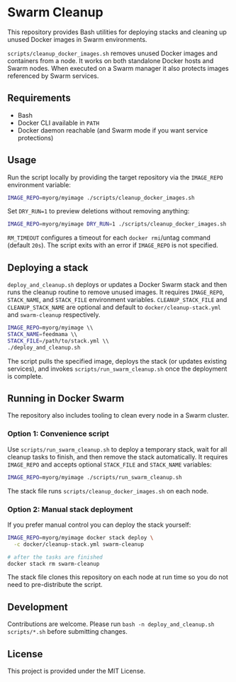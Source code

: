 # Swarm Cleanup

This repository provides Bash utilities for deploying stacks and cleaning up unused Docker
images in Swarm environments.

`scripts/cleanup_docker_images.sh` removes unused Docker images and containers from a node.
It works on both standalone Docker hosts and Swarm nodes. When executed on a Swarm manager
it also protects images referenced by Swarm services.

## Requirements

- Bash
- Docker CLI available in `PATH`
- Docker daemon reachable (and Swarm mode if you want service protections)

## Usage

Run the script locally by providing the target repository via the `IMAGE_REPO`
environment variable:

```bash
IMAGE_REPO=myorg/myimage ./scripts/cleanup_docker_images.sh
```

Set `DRY_RUN=1` to preview deletions without removing anything:

```bash
IMAGE_REPO=myorg/myimage DRY_RUN=1 ./scripts/cleanup_docker_images.sh
```

`RM_TIMEOUT` configures a timeout for each `docker rmi`/untag command (default `20s`).
The script exits with an error if `IMAGE_REPO` is not specified.

## Deploying a stack

`deploy_and_cleanup.sh` deploys or updates a Docker Swarm stack and then runs the cleanup
routine to remove unused images. It requires `IMAGE_REPO`, `STACK_NAME`, and `STACK_FILE`
environment variables. `CLEANUP_STACK_FILE` and `CLEANUP_STACK_NAME` are optional and
default to `docker/cleanup-stack.yml` and `swarm-cleanup` respectively.

```bash
IMAGE_REPO=myorg/myimage \\
STACK_NAME=feedmama \\
STACK_FILE=/path/to/stack.yml \\
./deploy_and_cleanup.sh
```

The script pulls the specified image, deploys the stack (or updates existing services),
and invokes `scripts/run_swarm_cleanup.sh` once the deployment is complete.

## Running in Docker Swarm

The repository also includes tooling to clean every node in a Swarm cluster.

### Option 1: Convenience script

Use `scripts/run_swarm_cleanup.sh` to deploy a temporary stack, wait for all cleanup tasks to finish, and then remove the stack automatically. It requires `IMAGE_REPO` and accepts optional `STACK_FILE` and `STACK_NAME` variables:

```bash
IMAGE_REPO=myorg/myimage ./scripts/run_swarm_cleanup.sh
```

The stack file runs `scripts/cleanup_docker_images.sh` on each node.

### Option 2: Manual stack deployment

If you prefer manual control you can deploy the stack yourself:

```bash
IMAGE_REPO=myorg/myimage docker stack deploy \
  -c docker/cleanup-stack.yml swarm-cleanup

# after the tasks are finished
docker stack rm swarm-cleanup
```

The stack file clones this repository on each node at run time so you do not need to pre-distribute the script.

## Development

Contributions are welcome. Please run `bash -n deploy_and_cleanup.sh scripts/*.sh` before submitting changes.

## License

This project is provided under the MIT License.
